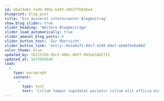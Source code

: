 ```yaml
---
id: bbaf4a61-fed9-495e-b493-d6b27fb936a4
blueprint: blog_post
title: 'Ein äusserst interessanter Blogbeitrag'
show_blog_slider: true
slider_heading: 'Weitere Blogbeiträge'
slider_load_automatically: true
slider_amount_blog_posts: 6
slider_button_text: 'Zur Übersicht'
slider_button_link: 'entry::8e1e8a71-0dc7-4248-84e7-ab40f4e0a88d'
color_theme: blue
updated_by: fb21535d-3bc5-408c-88ff-093eb3462715
updated_at: 1673949549
lead:
  -
    type: paragraph
    content:
      -
        type: text
        text: 'Cillum tempor cupidatat pariatur cillum elit officia minim aute nulla sit mollit duis aute minim Lorem. Ullamco sint elit quis dolore aute in laboris labore id id est aliquip minim do tempor. Voluptate culpa mollit qui quis proident id Lorem mollit consectetur ad irure esse. Nisi proident cillum pariatur nisi non sit ea quis minim. Eu anim voluptate sint culpa eiusmod aliqua enim aliqua in dolor adipisicing ex cupidatat consectetur. Duis elit anim irure occaecat id.'
---
```

